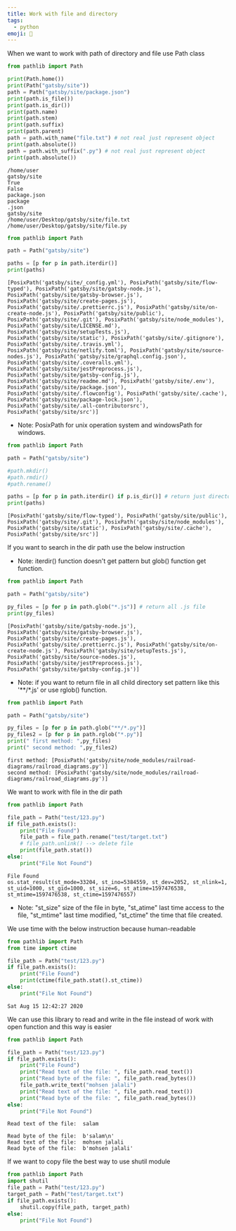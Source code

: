 ```yaml
---
title: Work with file and directory
tags:
  - python
emoji: 🐍
---
```


When we want to work with path of directory and file use Path class

```python
from pathlib import Path

print(Path.home())
print(Path("gatsby/site"))
path = Path("gatsby/site/package.json")
print(path.is_file())
print(path.is_dir())
print(path.name)
print(path.stem)
print(path.suffix)
print(path.parent)
path = path.with_name("file.txt") # not real just represent object
print(path.absolute())
path = path.with_suffix(".py") # not real just represent object
print(path.absolute())

```

```Output
/home/user
gatsby/site
True
False
package.json
package
.json
gatsby/site
/home/user/Desktop/gatsby/site/file.txt
/home/user/Desktop/gatsby/site/file.py
```
```python
from pathlib import Path

path = Path("gatsby/site")

paths = [p for p in path.iterdir()]
print(paths)
```
```Output
[PosixPath('gatsby/site/_config.yml'), PosixPath('gatsby/site/flow-typed'), PosixPath('gatsby/site/gatsby-node.js'), PosixPath('gatsby/site/gatsby-browser.js'), PosixPath('gatsby/site/create-pages.js'), PosixPath('gatsby/site/.prettierrc.js'), PosixPath('gatsby/site/on-create-node.js'), PosixPath('gatsby/site/public'), PosixPath('gatsby/site/.git'), PosixPath('gatsby/site/node_modules'), PosixPath('gatsby/site/LICENSE.md'), PosixPath('gatsby/site/setupTests.js'), PosixPath('gatsby/site/static'), PosixPath('gatsby/site/.gitignore'), PosixPath('gatsby/site/.travis.yml'), PosixPath('gatsby/site/netlify.toml'), PosixPath('gatsby/site/source-nodes.js'), PosixPath('gatsby/site/graphql.config.json'), PosixPath('gatsby/site/.coveralls.yml'), PosixPath('gatsby/site/jestPreprocess.js'), PosixPath('gatsby/site/gatsby-config.js'), PosixPath('gatsby/site/readme.md'), PosixPath('gatsby/site/.env'), PosixPath('gatsby/site/package.json'), PosixPath('gatsby/site/.flowconfig'), PosixPath('gatsby/site/.cache'), PosixPath('gatsby/site/package-lock.json'), PosixPath('gatsby/site/.all-contributorsrc'), PosixPath('gatsby/site/src')]
```
- Note: PosixPath for unix operation system and windowsPath for windows.

```python
from pathlib import Path

path = Path("gatsby/site")

#path.mkdir()
#path.rmdir()
#path.rename()

paths = [p for p in path.iterdir() if p.is_dir()] # return just directory
print(paths)
```

```Output
[PosixPath('gatsby/site/flow-typed'), PosixPath('gatsby/site/public'), PosixPath('gatsby/site/.git'), PosixPath('gatsby/site/node_modules'), PosixPath('gatsby/site/static'), PosixPath('gatsby/site/.cache'), PosixPath('gatsby/site/src')]
```
If you want to search in the dir path use the below instruction

- Note: iterdir() function doesn't get pattern but glob() function get function.
```python
from pathlib import Path

path = Path("gatsby/site")

py_files = [p for p in path.glob("*.js")] # return all .js file 
print(py_files)
```
```Output
[PosixPath('gatsby/site/gatsby-node.js'), PosixPath('gatsby/site/gatsby-browser.js'), PosixPath('gatsby/site/create-pages.js'), PosixPath('gatsby/site/.prettierrc.js'), PosixPath('gatsby/site/on-create-node.js'), PosixPath('gatsby/site/setupTests.js'), PosixPath('gatsby/site/source-nodes.js'), PosixPath('gatsby/site/jestPreprocess.js'), PosixPath('gatsby/site/gatsby-config.js')]
```
- Note: if you want to return file in all child directory set pattern like this '**/*.js' or use rglob() function.

```python
from pathlib import Path

path = Path("gatsby/site")

py_files = [p for p in path.glob("**/*.py")]
py_files2 = [p for p in path.rglob("*.py")]
print(" first method: ",py_files)
print(" second method: ",py_files2)
```

```Output
first method: [PosixPath('gatsby/site/node_modules/railroad-diagrams/railroad_diagrams.py')]
second method: [PosixPath('gatsby/site/node_modules/railroad-diagrams/railroad_diagrams.py')]
```

We want to work with file in the dir path

```python
from pathlib import Path

file_path = Path("test/123.py")
if file_path.exists():
    print("File Found")
    file_path = file_path.rename("test/target.txt")
    # file_path.unlink() --> delete file
    print(file_path.stat())
else:
    print("File Not Found")

```

```Output
File Found
os.stat_result(st_mode=33204, st_ino=5384559, st_dev=2052, st_nlink=1, st_uid=1000, st_gid=1000, st_size=6, st_atime=1597476538, st_mtime=1597476538, st_ctime=1597476557)
```
- Note: "st_size" size of the file in byte, "st_atime" last time access to the file, "st_mtime" last time modified, "st_ctime" the time that file created.

We use time with the below instruction because human-readable

```python
from pathlib import Path
from time import ctime

file_path = Path("test/123.py")
if file_path.exists():
    print("File Found")
    print(ctime(file_path.stat().st_ctime))
else:
    print("File Not Found")

```
```Output
Sat Aug 15 12:42:27 2020
```
We can use this library to read and write in the file instead of work with open function and this way is easier

```python
from pathlib import Path

file_path = Path("test/123.py")
if file_path.exists():
    print("File Found")
    print("Read text of the file: ", file_path.read_text())
    print("Read byte of the file: ", file_path.read_bytes())
    file_path.write_text("mohsen jalali")
    print("Read text of the file: ", file_path.read_text())
    print("Read byte of the file: ", file_path.read_bytes())
else:
    print("File Not Found")

```
```Output
Read text of the file:  salam

Read byte of the file:  b'salam\n'
Read text of the file:  mohsen jalali
Read byte of the file:  b'mohsen jalali'
```
If we want to copy file the best way to use shutil module

```python
from pathlib import Path
import shutil
file_path = Path("test/123.py")
target_path = Path("test/target.txt")
if file_path.exists():
    shutil.copy(file_path, target_path)
else:
    print("File Not Found")
```